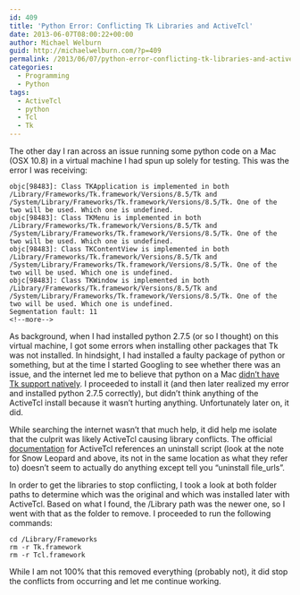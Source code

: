```yaml
---
id: 409
title: 'Python Error: Conflicting Tk Libraries and ActiveTcl'
date: 2013-06-07T08:00:22+00:00
author: Michael Welburn
guid: http://michaelwelburn.com/?p=409
permalink: /2013/06/07/python-error-conflicting-tk-libraries-and-activetcl/
categories:
  - Programming
  - Python
tags:
  - ActiveTcl
  - python
  - Tcl
  - Tk
---
```

The other day I ran across an issue running some python code on a Mac (OSX 10.8) in a virtual machine I had spun up solely for testing. This was the error I was receiving:

    objc[98483]: Class TKApplication is implemented in both /Library/Frameworks/Tk.framework/Versions/8.5/Tk and /System/Library/Frameworks/Tk.framework/Versions/8.5/Tk. One of the two will be used. Which one is undefined.
    objc[98483]: Class TKMenu is implemented in both /Library/Frameworks/Tk.framework/Versions/8.5/Tk and /System/Library/Frameworks/Tk.framework/Versions/8.5/Tk. One of the two will be used. Which one is undefined.
    objc[98483]: Class TKContentView is implemented in both /Library/Frameworks/Tk.framework/Versions/8.5/Tk and /System/Library/Frameworks/Tk.framework/Versions/8.5/Tk. One of the two will be used. Which one is undefined.
    objc[98483]: Class TKWindow is implemented in both /Library/Frameworks/Tk.framework/Versions/8.5/Tk and /System/Library/Frameworks/Tk.framework/Versions/8.5/Tk. One of the two will be used. Which one is undefined.
    Segmentation fault: 11
    <!--more-->

As background, when I had installed python 2.7.5 (or so I thought) on this virtual machine, I got some errors when installing other packages that Tk was not installed. In hindsight, I had installed a faulty package of python or something, but at the time I started Googling to see whether there was an issue, and the internet led me to believe that python on a Mac <a title="http://www.python.org/download/mac/tcltk/" href="http://www.python.org/download/mac/tcltk/" target="_blank">didn&#8217;t have Tk support natively</a>. I proceeded to install it (and then later realized my error and installed python 2.7.5 correctly), but didn&#8217;t think anything of the ActiveTcl install because it wasn&#8217;t hurting anything. Unfortunately later on, it did.

While searching the internet wasn&#8217;t that much help, it did help me isolate that the culprit was likely ActiveTcl causing library conflicts. The official <a title="http://docs.activestate.com/activetcl/8.5/at.install.html#uninstall" href="http://docs.activestate.com/activetcl/8.5/at.install.html#uninstall" target="_blank">documentation</a> for ActiveTcl references an uninstall script (look at the note for Snow Leopard and above, its not in the same location as what they refer to) doesn&#8217;t seem to actually do anything except tell you &#8220;uninstall file_urls&#8221;.

In order to get the libraries to stop conflicting, I took a look at both folder paths to determine which was the original and which was installed later with ActiveTcl. Based on what I found, the /Library path was the newer one, so I went with that as the folder to remove. I proceeded to run the following commands:

    cd /Library/Frameworks
    rm -r Tk.framework
    rm -r Tcl.framework

While I am not 100% that this removed everything (probably not), it did stop the conflicts from occurring and let me continue working.
